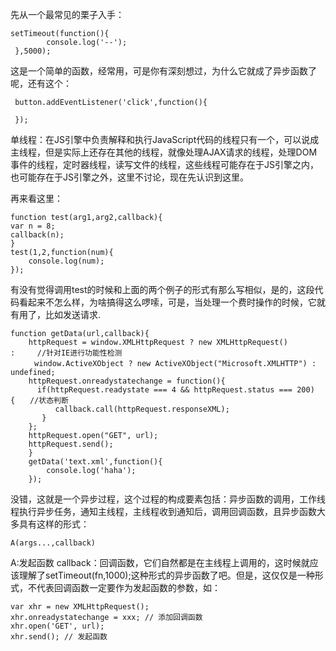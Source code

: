 先从一个最常见的栗子入手：

	setTimeout(function(){
	    	console.log('--');
	 },5000);

这是一个简单的函数，经常用，可是你有深刻想过，为什么它就成了异步函数了呢，还有这个：

	 button.addEventListener('click',function(){

	 });

单线程：在JS引擎中负责解释和执行JavaScript代码的线程只有一个，可以说成主线程，但是实际上还存在其他的线程，就像处理AJAX请求的线程，处理DOM事件的线程，定时器线程，读写文件的线程，这些线程可能存在于JS引擎之内，也可能存在于JS引擎之外，这里不讨论，现在先认识到这里。

再来看这里：

	function test(arg1,arg2,callback){
	var n = 8;
	callback(n);
	}
	test(1,2,function(num){
		console.log(num);
	});

有没有觉得调用test的时候和上面的两个例子的形式有那么写相似，是的，这段代码看起来不怎么样，为啥搞得这么啰嗦，可是，当处理一个费时操作的时候，它就有用了，比如发送请求.

	function getData(url,callback){
		httpRequest = window.XMLHttpRequest ? new XMLHttpRequest() :　　　//针对IE进行功能性检测
	　　	window.ActiveXObject ? new ActiveXObject("Microsoft.XMLHTTP") : undefined;
	    httpRequest.onreadystatechange = function(){
	      if(httpRequest.readystate === 4 && httpRequest.status === 200){　　//状态判断
	          callback.call(httpRequest.responseXML);  
	       }
	    };
	    httpRequest.open("GET", url);
	    httpRequest.send();
		}
		getData('text.xml',function(){
			console.log('haha');
		});

没错，这就是一个异步过程，这个过程的构成要素包括：异步函数的调用，工作线程执行异步任务，通知主线程，主线程收到通知后，调用回调函数，且异步函数大多具有这样的形式：

	A(args...,callback)

A:发起函数
callback：回调函数，它们自然都是在主线程上调用的，这时候就应该理解了setTimeout(fn,1000);这种形式的异步函数了吧。但是，这仅仅是一种形式，不代表回调函数一定要作为发起函数的参数，如：

	var xhr = new XMLHttpRequest();
	xhr.onreadystatechange = xxx; // 添加回调函数
	xhr.open('GET', url);
	xhr.send(); // 发起函数